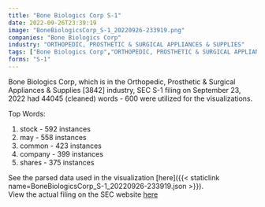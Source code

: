 ```yaml
---
title: "Bone Biologics Corp S-1"
date: 2022-09-26T23:39:19
image: "BoneBiologicsCorp_S-1_20220926-233919.png"
companies: "Bone Biologics Corp"
industry: "ORTHOPEDIC, PROSTHETIC & SURGICAL APPLIANCES & SUPPLIES"
tags: ["Bone Biologics Corp","ORTHOPEDIC, PROSTHETIC & SURGICAL APPLIANCES & SUPPLIES","09-23-2022","S-1"]
forms: "S-1"
---
```

Bone Biologics Corp, which is in the Orthopedic, Prosthetic & Surgical Appliances & Supplies [3842] industry, SEC S-1 filing on September 23, 2022 had 44045 (cleaned) words - 600 were utilized for the visualizations.

Top Words:
1. stock - 592 instances
2. may - 558 instances
3. common - 423 instances
4. company - 399 instances
5. shares - 375 instances


See the parsed data used in the visualization [here]({{< staticlink name=BoneBiologicsCorp_S-1_20220926-233919.json >}}).  
View the actual filing on the SEC website [here](https://www.sec.gov/Archives/edgar/data/1419554/0001493152-22-026702.txt)